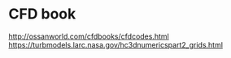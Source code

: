 # CFD book

<http://ossanworld.com/cfdbooks/cfdcodes.html>  
<https://turbmodels.larc.nasa.gov/hc3dnumericspart2_grids.html>  
